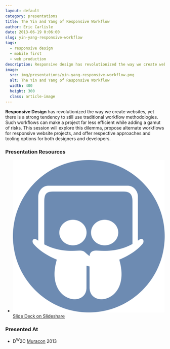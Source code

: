 ```yaml
---
layout: default
category: presentations
title: The Yin and Yang of Responsive Workflow
author: Eric Carlisle
date: 2013-06-19 0:06:00
slug: yin-yang-responsive-workflow
tags:
  - responsive design
  - mobile first
  - web production
description: Responsive design has revolutionized the way we create websites, yet there is a strong tendency to still use traditional workflow methodologies.
image:
  src: img/presentations/yin-yang-responsive-workflow.png
  alt: The Yin and Yang of Responsive Workflow
  width: 400
  height: 300
  class: article-image
---
```


<strong>Responsive Design</strong> has revolutionized the way we create websites, yet there is a strong tendency to still use traditional workflow methodologies. Such workflows can make a project far less efficient while adding a gamut of risks. This session will explore this dilemma, propose alternate workflows for responsive website projects, and offer respective approaches and tooling options for both designers and developers.
<!--more-->

<h3>Presentation Resources</h3>
<ul class="presentation-resource-list">
	<li>
		<img src="/img/global/slideshare-icon.svg" alt="slideshare-icon">
		<a href="https://www.slideshare.net/ericcarlisle/yin-and-yangofresponsivewebdesign">
			Slide Deck on Slideshare
		</a>
	</li>
</ul>

<h3>Presented At</h3>
<ul class="presentation-resource-list">
	<li>
		D<sup>W</sup>2C <a href="http://www.muracon.com/">Muracon</a> 2013
	</li>
</ul>

